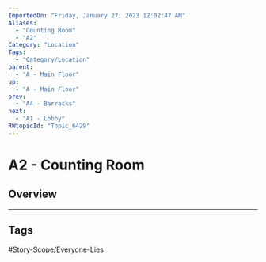 ```yaml
---
ImportedOn: "Friday, January 27, 2023 12:02:47 AM"
Aliases:
  - "Counting Room"
  - "A2"
Category: "Location"
Tags:
  - "Category/Location"
parent:
  - "A - Main Floor"
up:
  - "A - Main Floor"
prev:
  - "A4 - Barracks"
next:
  - "A1 - Lobby"
RWtopicId: "Topic_6429"
---
```

# A2 - Counting Room
## Overview

---
## Tags
#Story-Scope/Everyone-Lies

